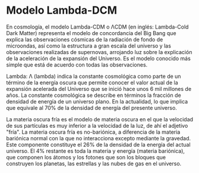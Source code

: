 # Modelo Lambda-DCM

En cosmología, el modelo Lambda-CDM o ΛCDM (en inglés: Lambda-Cold Dark Matter) representa el modelo de concordancia del Big Bang que explica las observaciones cósmicas de la radiación de fondo de microondas, así como la estructura a gran escala del universo y las observaciones realizadas de supernovas, arrojando luz sobre la explicación de la aceleración de la expansión del Universo. Es el modelo conocido más simple que está de acuerdo con todas las observaciones.

Lambda: Λ (lambda) indica la constante cosmológica como parte de un término de la energía oscura que permite conocer el valor actual de la expansión acelerada del Universo que se inició hace unos 6 mil millones de años. La constante cosmológica se describe en términos la fracción de densidad de energía de un universo plano. En la actualidad, lo que implica que equivale al 70% de la densidad de energía del presente universo.

La materia oscura fría es el modelo de materia oscura en el que la velocidad de sus partículas es muy inferior a la velocidad de la luz, de ahí el adjetivo "fría". La materia oscura fría es no-bariónica, a diferencia de la materia bariónica normal con la que no interacciona excepto mediante la gravedad. Este componente constituye el 26% de la densidad de la energía del actual universo. El 4% restante es toda la materia y energía (materia bariónica), que componen los átomos y los fotones que son los bloques que construyen los planetas, las estrellas y las nubes de gas en el universo.
